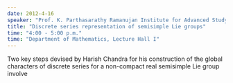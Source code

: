 ```yaml
---
date: 2012-4-16
speaker: "Prof. K. Parthasarathy Ramanujan Institute for Advanced Study, University of Madras"
title: "Discrete series representation of semisimple Lie groups"
time: "4:00 - 5:00 p.m." 
time: "Department of Mathematics, Lecture Hall I"
---
```

Two key steps devised by Harish Chandra for his construction of the global characters of discrete series for a non-compact real semisimple Lie group involve
